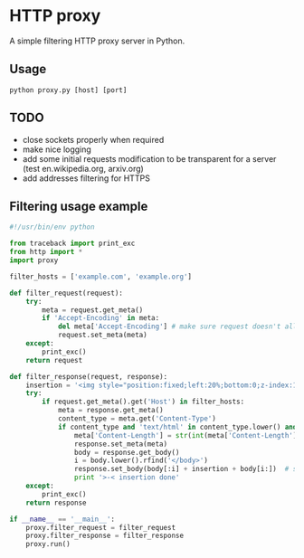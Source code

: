 HTTP proxy
==========
A simple filtering HTTP proxy server in Python.

Usage
----------
`python proxy.py [host] [port]`

TODO
----------
- close sockets properly when required
- make nice logging
- add some initial requests modification to be transparent for a server (test en.wikipedia.org, arxiv.org)
- add addresses filtering for HTTPS

Filtering usage example
----------
```python
#!/usr/bin/env python

from traceback import print_exc
from http import *
import proxy

filter_hosts = ['example.com', 'example.org']

def filter_request(request):
	try:
		meta = request.get_meta()
		if 'Accept-Encoding' in meta:
			del meta['Accept-Encoding']	# make sure request doesn't allow encoded response
			request.set_meta(meta)
	except:
		print_exc()
	return request

def filter_response(request, response):
	insertion = '<img style="position:fixed;left:20%;bottom:0;z-index:100500" alt="Hidden trollface1.png" src="//lurkmore.so/images/8/80/Hidden_trollface1.png" width="192" height="56">'
	try:
		if request.get_meta().get('Host') in filter_hosts:
			meta = response.get_meta()
			content_type = meta.get('Content-Type')
			if content_type and 'text/html' in content_type.lower() and not 'Content-Encoding' in meta:
				meta['Content-Length'] = str(int(meta['Content-Length']) + len(insertion))
				response.set_meta(meta)
				body = response.get_body()
				i = body.lower().rfind('</body>')
				response.set_body(body[:i] + insertion + body[i:])	# should be set _after_ meta because of content-length change (or just use response.set(...) to set both simultaneously)
				print '>-< insertion done'
	except:
		print_exc()
	return response

if __name__ == '__main__':
	proxy.filter_request = filter_request
	proxy.filter_response = filter_response
	proxy.run()
```
